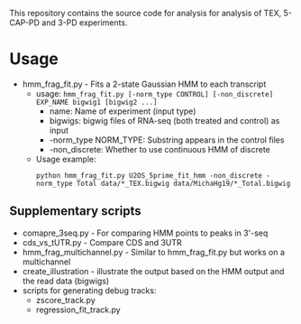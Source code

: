 This repository contains the source code for analysis for analysis of TEX, 5-CAP-PD and 3-PD experiments.

# Usage
* hmm_frag_fit.py - Fits a 2-state Gaussian HMM to each transcript
  * usage: `hmm_frag_fit.py [-norm_type CONTROL] [-non_discrete] EXP_NAME bigwig1 [bigwig2 ...]`
    * name: Name of experiment (input type)
    * bigwigs: bigwig files of RNA-seq (both treated and control) as input
    * -norm_type NORM_TYPE: Substring appears in the control files
    * -non_discrete: Whether to use continuous HMM of discrete
  * Usage example: 
    ```commandline
    python hmm_frag_fit.py U2OS_5prime_fit_hmm -non_discrete -norm_type Total data/*_TEX.bigwig data/MichaHg19/*_Total.bigwig
    ```

## Supplementary scripts
* comapre_3seq.py - For comparing HMM points to peaks in 3'-seq
* cds_vs_tUTR.py - Compare CDS and 3UTR
* hmm_frag_multichannel.py - Similar to hmm_frag_fit.py but works on a multichannel
* create_illustration - illustrate the output based on the HMM output and the read data (bigwigs)
* scripts for generating debug tracks:
  * zscore_track.py
  * regression_fit_track.py
  


